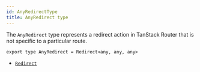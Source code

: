 ```yaml
---
id: AnyRedirectType
title: AnyRedirect type
---
```


The `AnyRedirect` type represents a redirect action in TanStack Router that is not specific to a particular route.

```tsx
export type AnyRedirect = Redirect<any, any, any>
```
- [`Redirect`](./api/router/RedirectType)